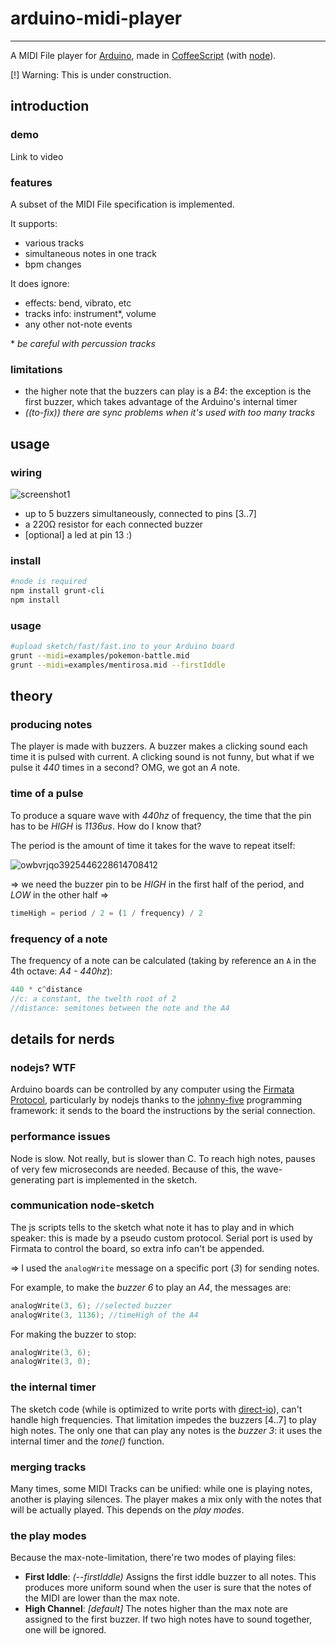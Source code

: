# arduino-midi-player
---------------------
A MIDI File player for [Arduino](http://arduino.cc/), made in [CoffeeScript](https://github.com/jashkenas/coffeescript) (with [node](https://github.com/joyent/node)).

[!] Warning: This is under construction.

## introduction

### demo
Link to video

### features
A subset of the MIDI File specification is implemented.

It supports:
- various tracks
- simultaneous notes in one track
- bpm changes

It does ignore:
- effects: bend, vibrato, etc
- tracks info: instrument\*, volume
- any other not-note events

\* *be careful with percussion tracks*

### limitations
- the higher note that the buzzers can play is a *B4*: the exception is the first buzzer, which takes advantage of the Arduino's internal timer
- *((to-fix)) there are sync problems when it's used with too many tracks*

## usage
### wiring
![screenshot1](https://cloud.githubusercontent.com/assets/1631752/4197936/1f7d0a3a-37f2-11e4-8488-42d5e666f6a3.png)
- up to 5 buzzers simultaneously, connected to pins [3..7]
- a 220Ω resistor for each connected buzzer
- [optional] a led at pin 13 :)

### install
```bash
#node is required
npm install grunt-cli
npm install
```

### usage
```bash
#upload sketch/fast/fast.ino to your Arduino board
grunt --midi=examples/pokemon-battle.mid
grunt --midi=examples/mentirosa.mid --firstIddle
```

## theory
### producing notes
The player is made with buzzers. A buzzer makes a clicking sound each time it is pulsed with current. A clicking sound is not funny, but what if we pulse it *440* times in a second? OMG, we got an *A* note.

### time of a pulse
To produce a square wave with *440hz* of frequency, the time that the pin has to be *HIGH* is *1136us*. How do I know that?

The period is the amount of time it takes for the wave to repeat itself:

![owbvrjqo3925446228614708412](https://cloud.githubusercontent.com/assets/1631752/4197568/f0fd4676-37eb-11e4-9c61-8c550085414e.jpg)

=> we need the buzzer pin to be *HIGH* in the first half of the period, and *LOW* in the other half =>
```javascript
timeHigh = period / 2 = (1 / frequency) / 2
```

### frequency of a note
The frequency of a note can be calculated (taking by reference an `A` in the 4th octave: *A4 - 440hz*):
```javascript
440 * c^distance
//c: a constant, the twelth root of 2
//distance: semitones between the note and the A4
```

## details for nerds
### nodejs? WTF
Arduino boards can be controlled by any computer using the [Firmata Protocol](http://firmata.org/wiki/V2.3ProtocolDetails), particularly by nodejs thanks to the [johnny-five](https://github.com/rwaldron/johnny-five) programming framework: it sends to the board the instructions by the serial connection.

### performance issues
Node is slow. Not really, but is slower than C. To reach high notes, pauses of very few microseconds are needed. Because of this, the wave-generating part is implemented in the sketch.

### communication node-sketch
The js scripts tells to the sketch what note it has to play and in which speaker: this is made by a pseudo custom protocol. Serial port is used by Firmata to control the board, so extra info can't be appended.

=> I used the `analogWrite` message on a specific port (*3*) for sending notes.

For example, to make the *buzzer 6* to play an *A4*, the messages are:
```c
analogWrite(3, 6); //selected buzzer
analogWrite(3, 1136); //timeHigh of the A4
```

For making the buzzer to stop:
```c
analogWrite(3, 6);
analogWrite(3, 0);
```

### the internal timer
The sketch code (while is optimized to write ports with [direct-io](https://code.google.com/p/digitalwritefast/)), can't handle high frequencies. That limitation impedes the buzzers [4..7] to play high notes. The only one that can play any notes is the *buzzer 3*: it uses the internal timer and the *tone()* function.

### merging tracks
Many times, some MIDI Tracks can be unified: while one is playing notes, another is playing silences. The player makes a mix only with the notes that will be actually played. This depends on the *play modes*.

### the play modes
Because the max-note-limitation, there're two modes of playing files:
- **First Iddle**: *(--firstIddle)* Assigns the first iddle buzzer to all notes. This produces more uniform sound when the user is sure that the notes of the MIDI are lower than the max note.
- **High Channel**: *[default]* The notes higher than the max note are assigned to the first buzzer. If two high notes have to sound together, one will be ignored.
